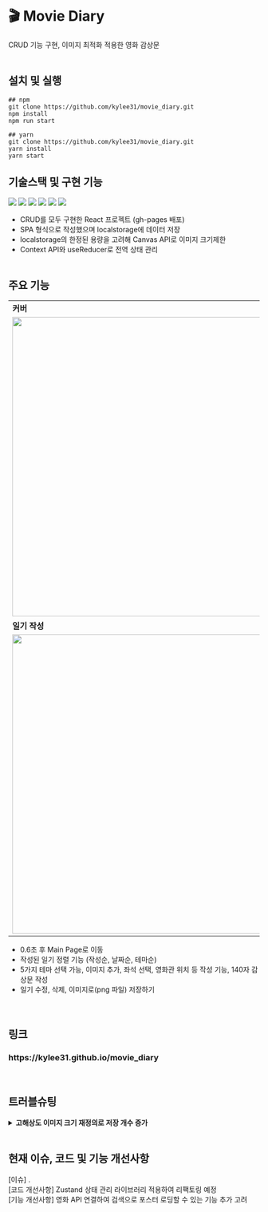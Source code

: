 # 🎬 Movie Diary

CRUD 기능 구현, 이미지 최적화 적용한 영화 감상문
<br/><br/>

## 설치 및 실행

```
## npm
git clone https://github.com/kylee31/movie_diary.git
npm install
npm run start

## yarn
git clone https://github.com/kylee31/movie_diary.git
yarn install
yarn start
```

## 기술스택 및 구현 기능

<img src="https://img.shields.io/badge/React-61DAFB?style=flat-square&logo=react&logoColor=black"/> <img src="https://img.shields.io/badge/Typescript-3178C6?style=flat-square&logo=typescript&logoColor=white"/> <img src="https://img.shields.io/badge/styled components-DB7093?style=flat-square&logo=styledcomponents&logoColor=black"/> <img src="https://img.shields.io/badge/React Router-CA4245?style=flat-square&logo=reactrouter&logoColor=white"/> <img src="https://img.shields.io/badge/Context API-61DAFB?style=flat-square&logoColor=white"/> <img src="https://img.shields.io/badge/githubpages-222222?style=flat-square&logo=githubpages&logoColor=white"/>

- CRUD를 모두 구현한 React 프로젝트 (gh-pages 배포)
- SPA 형식으로 작성했으며 localstorage에 데이터 저장
- localstorage의 한정된 용량을 고려해 Canvas API로 이미지 크기제한
- Context API와 useReducer로 전역 상태 관리
  <br/><br/>

## 주요 기능

|                                                                                                                                  |                                                                                                                                  |
| -------------------------------------------------------------------------------------------------------------------------------- | -------------------------------------------------------------------------------------------------------------------------------- |
| **커버**                                                                                                                         | **메인 페이지**                                                                                                                  |
| <image src="https://user-images.githubusercontent.com/106156087/232793800-6042f556-23fd-44a0-a404-a92ca87c5277.png" width="600"> | <image src="https://github.com/kylee31/movie_diary/assets/106156087/0b83acb0-c46c-4979-95b8-ff0f849de760.png" width="600">       |
| **일기 작성**                                                                                                                    | **일기 내용**                                                                                                                    |
| <image src="https://user-images.githubusercontent.com/106156087/232794169-497b62ed-a6a4-40a7-b185-42f179828786.png" width="600"> | <image src="https://user-images.githubusercontent.com/106156087/232796226-c239d892-5dc9-48f8-b991-0edbc0b2f571.png" width="600"> |

- 0.6초 후 Main Page로 이동
- 작성된 일기 정렬 기능 (작성순, 날짜순, 테마순)
- 5가지 테마 선택 가능, 이미지 추가, 좌석 선택, 영화관 위치 등 작성 기능, 140자 감상문 작성
- 일기 수정, 삭제, 이미지로(png 파일) 저장하기  
  <br/><br/>

## 링크

<h3>https://kylee31.github.io/movie_diary</h3>
<br/>

## 트러블슈팅

<details>
<summary><b>고해상도 이미지 크기 재정의로 저장 개수 증가</b></summary>
[문제] <br/>
localstorage 용량이 한정되어 있어 크기가 1MB 이상 이미지 삽입 시 저장 가능한 일기 개수가 5개 미만이 되어 사용성 낮음<br/>
[과정] <br/>
- 일정 기준(용량 또는 크기) 초과 시 이미지 리사이징하는 로직 생성<br/>
[1단계] 용량 기준으로 리사이징<br/>
- 점유율 높은 이미지 리사이징 라이브러리 중 고민<br/>
    - 용량을 기준으로 리사이징하는 browser-image-compression 선택<br/>
    - 해당 라이브러리는 브라우저 내장 기능에 의존하여 리사이징 → 1MB 넘지 않는 이미지라도 리사이징 시간 2초 이상으로 오래 걸림<br/>
[2단계] 크기(가로,세로) 초과 시 Canvas API로 리페인팅 후 저장하는 방식으로 변경<br/>
- 가로 600 혹은 세로 840 초과 시 Canvas API 사용하여 300x420 크기로 리페인팅하여 리사이징 된 이미지 저장<br/>
[3단계] 크기 기준 라이브러리 최종 적용<br/>
- 구현한 로직이 react-image-file-resizer와 동일한 방식으로 해당 라이브러리 적용도 적절한 방법이라고 판단<br/>
- react-image-file-resizer 적용으로 리사이징 quality 수정도 가능해짐<br/>
[결과] <br/>
1MB 이상 이미지 5개 미만 저장 → 크기 제한 리사이징으로 최대 30개까지 저장 가능<br/>
</details>

<br/>

## 현재 이슈, 코드 및 기능 개선사항

[이슈] . <br/>
[코드 개선사항] Zustand 상태 관리 라이브러리 적용하여 리팩토링 예정 <br/>
[기능 개선사항] 영화 API 연결하여 검색으로 포스터 로딩할 수 있는 기능 추가 고려
<br/><br/>
